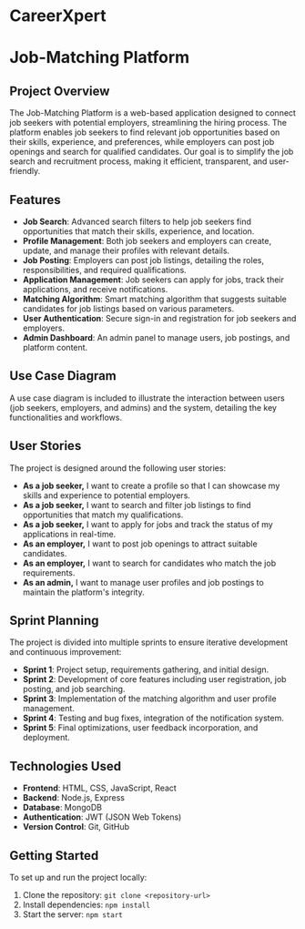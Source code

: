 # CareerXpert
# Job-Matching Platform

## Project Overview

The Job-Matching Platform is a web-based application designed to connect job seekers with potential employers, streamlining the hiring process. The platform enables job seekers to find relevant job opportunities based on their skills, experience, and preferences, while employers can post job openings and search for qualified candidates. Our goal is to simplify the job search and recruitment process, making it efficient, transparent, and user-friendly.

## Features

- **Job Search**: Advanced search filters to help job seekers find opportunities that match their skills, experience, and location.
- **Profile Management**: Both job seekers and employers can create, update, and manage their profiles with relevant details.
- **Job Posting**: Employers can post job listings, detailing the roles, responsibilities, and required qualifications.
- **Application Management**: Job seekers can apply for jobs, track their applications, and receive notifications.
- **Matching Algorithm**: Smart matching algorithm that suggests suitable candidates for job listings based on various parameters.
- **User Authentication**: Secure sign-in and registration for job seekers and employers.
- **Admin Dashboard**: An admin panel to manage users, job postings, and platform content.

## Use Case Diagram

A use case diagram is included to illustrate the interaction between users (job seekers, employers, and admins) and the system, detailing the key functionalities and workflows.

## User Stories

The project is designed around the following user stories:

- **As a job seeker,** I want to create a profile so that I can showcase my skills and experience to potential employers.
- **As a job seeker,** I want to search and filter job listings to find opportunities that match my qualifications.
- **As a job seeker,** I want to apply for jobs and track the status of my applications in real-time.
- **As an employer,** I want to post job openings to attract suitable candidates.
- **As an employer,** I want to search for candidates who match the job requirements.
- **As an admin,** I want to manage user profiles and job postings to maintain the platform's integrity.

## Sprint Planning

The project is divided into multiple sprints to ensure iterative development and continuous improvement:

- **Sprint 1**: Project setup, requirements gathering, and initial design.
- **Sprint 2**: Development of core features including user registration, job posting, and job searching.
- **Sprint 3**: Implementation of the matching algorithm and user profile management.
- **Sprint 4**: Testing and bug fixes, integration of the notification system.
- **Sprint 5**: Final optimizations, user feedback incorporation, and deployment.

## Technologies Used

- **Frontend**: HTML, CSS, JavaScript, React
- **Backend**: Node.js, Express
- **Database**: MongoDB
- **Authentication**: JWT (JSON Web Tokens)
- **Version Control**: Git, GitHub

## Getting Started

To set up and run the project locally:

1. Clone the repository: `git clone <repository-url>`
2. Install dependencies: `npm install`
3. Start the server: `npm start`

